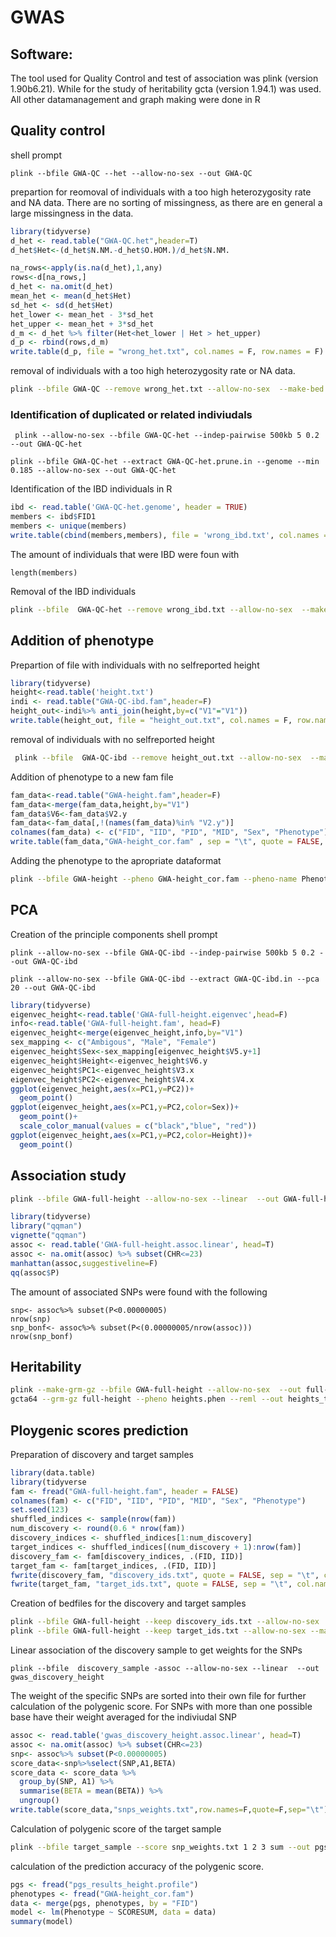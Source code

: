 # GWAS
## Software:
The tool used for Quality Control and test of association was plink (version 1.90b6.21). While for the study of heritability gcta (version 1.94.1) was used.
All other datamanagement and graph making were done in R

## Quality control

shell prompt
```
plink --bfile GWA-QC --het --allow-no-sex --out GWA-QC 
```

prepartion for reomoval of individuals with a too high heterozygosity rate and NA data.
There are no sorting of missingness, as there are en general a large missingness in the data.
```R
library(tidyverse)
d_het <- read.table("GWA-QC.het",header=T)
d_het$Het<-(d_het$N.NM.-d_het$O.HOM.)/d_het$N.NM.

na_rows<-apply(is.na(d_het),1,any)
rows<-d[na_rows,]
d_het <- na.omit(d_het)
mean_het <- mean(d_het$Het)
sd_het <- sd(d_het$Het)
het_lower <- mean_het - 3*sd_het
het_upper <- mean_het + 3*sd_het
d_m <- d_het %>% filter(Het<het_lower | Het > het_upper)
d_p <- rbind(rows,d_m)
write.table(d_p, file = "wrong_het.txt", col.names = F, row.names = F)
```
removal of individuals with a too high heterozygosity rate or NA data.

```bash
plink --bfile GWA-QC --remove wrong_het.txt --allow-no-sex  --make-bed --out GWA-QC-het
```

### Identification of duplicated or related indiviudals

```
 plink --allow-no-sex --bfile GWA-QC-het --indep-pairwise 500kb 5 0.2 --out GWA-QC-het

plink --bfile GWA-QC-het --extract GWA-QC-het.prune.in --genome --min 0.185 --allow-no-sex --out GWA-QC-het
```
Identification of the IBD individuals in R
```R
ibd <- read.table('GWA-QC-het.genome', header = TRUE)
members <- ibd$FID1
members <- unique(members)
write.table(cbind(members,members), file = 'wrong_ibd.txt', col.names = F, row.names = F)
```
The amount of individuals that were IBD were foun with
```
length(members)
```
Removal of the IBD individuals
```bash
plink --bfile  GWA-QC-het --remove wrong_ibd.txt --allow-no-sex  --make-bed --out GWA-QC-ibd
```
## Addition of phenotype
Prepartion of file with individuals with no selfreported height
```R
library(tidyverse)
height<-read.table('height.txt')
indi <- read.table("GWA-QC-ibd.fam",header=F)
height_out<-indi%>% anti_join(height,by=c("V1"="V1"))
write.table(height_out, file = "height_out.txt", col.names = F, row.names = F)
```
removal of individuals with no selfreported height
```bash
 plink --bfile  GWA-QC-ibd --remove height_out.txt --allow-no-sex  --make-bed --out GWA-height
```
Addition of phenotype to a new fam file
```R
fam_data<-read.table("GWA-height.fam",header=F)
fam_data<-merge(fam_data,height,by="V1")
fam_data$V6<-fam_data$V2.y
fam_data<-fam_data[,!(names(fam_data)%in% "V2.y")]
colnames(fam_data) <- c("FID", "IID", "PID", "MID", "Sex", "Phenotype")
write.table(fam_data,"GWA-height_cor.fam" , sep = "\t", quote = FALSE, row.names = FALSE, col.names = TRUE)
```
Adding the phenotype to the apropriate dataformat
```bash
plink --bfile GWA-height --pheno GWA-height_cor.fam --pheno-name Phenotype --allow-no-sex  --make-bed --out GWA-full-height
```

## PCA
Creation of the principle components
shell prompt
```
plink --allow-no-sex --bfile GWA-QC-ibd --indep-pairwise 500kb 5 0.2 --out GWA-QC-ibd

plink --allow-no-sex --bfile GWA-QC-ibd --extract GWA-QC-ibd.in --pca 20 --out GWA-QC-ibd
```
```R
library(tidyverse)
eigenvec_height<-read.table('GWA-full-height.eigenvec',head=F)
info<-read.table('GWA-full-height.fam', head=F)
eigenvec_height<-merge(eigenvec_height,info,by="V1")
sex_mapping <- c("Ambigous", "Male", "Female")
eigenvec_height$Sex<-sex_mapping[eigenvec_height$V5.y+1]
eigenvec_height$Height<-eigenvec_height$V6.y
eigenvec_height$PC1<-eigenvec_height$V3.x
eigenvec_height$PC2<-eigenvec_height$V4.x
ggplot(eigenvec_height,aes(x=PC1,y=PC2))+
  geom_point()
ggplot(eigenvec_height,aes(x=PC1,y=PC2,color=Sex))+
  geom_point()+
  scale_color_manual(values = c("black","blue", "red"))
ggplot(eigenvec_height,aes(x=PC1,y=PC2,color=Height))+
  geom_point()
```
## Association study
```bash
plink --bfile GWA-full-height --allow-no-sex --linear  --out GWA-full-height
```

```R
library(tidyverse)
library("qqman")
vignette("qqman")
assoc <- read.table('GWA-full-height.assoc.linear', head=T)
assoc <- na.omit(assoc) %>% subset(CHR<=23)
manhattan(assoc,suggestiveline=F)
qq(assoc$P)
```

The amount of associated SNPs were found with the following
```
snp<- assoc%>% subset(P<0.00000005)
nrow(snp)
snp_bonf<- assoc%>% subset(P<(0.00000005/nrow(assoc)))
nrow(snp_bonf)
```
## Heritability
```bash
plink --make-grm-gz --bfile GWA-full-height --allow-no-sex  --out full-height
gcta64 --grm-gz full-height --pheno heights.phen --reml --out heights_test
```

## Ploygenic scores prediction
Preparation of discovery and target samples 
```R
library(data.table)
library(tidyverse
fam <- fread("GWA-full-height.fam", header = FALSE)
colnames(fam) <- c("FID", "IID", "PID", "MID", "Sex", "Phenotype")
set.seed(123) 
shuffled_indices <- sample(nrow(fam))
num_discovery <- round(0.6 * nrow(fam))
discovery_indices <- shuffled_indices[1:num_discovery]
target_indices <- shuffled_indices[(num_discovery + 1):nrow(fam)]
discovery_fam <- fam[discovery_indices, .(FID, IID)]
target_fam <- fam[target_indices, .(FID, IID)]
fwrite(discovery_fam, "discovery_ids.txt", quote = FALSE, sep = "\t", col.names = FALSE)
fwrite(target_fam, "target_ids.txt", quote = FALSE, sep = "\t", col.names = FALSE)
```
Creation of bedfiles for the discovery and target samples
```bash
plink --bfile GWA-full-height --keep discovery_ids.txt --allow-no-sex  --make-bed --out discovery_sample
plink --bfile GWA-full-height --keep target_ids.txt --allow-no-sex --make-bed --out target_sample
```
Linear association of the discovery sample to get weights for the SNPs
```
plink --bfile  discovery_sample -assoc --allow-no-sex --linear  --out gwas_discovery_height
```
The weight of the specific SNPs are sorted into their own file for further calculation of the polygenic score. For SNPs with more than one possible base have their weight averaged for the indiviudal SNP
```R
assoc <- read.table('gwas_discovery_height.assoc.linear', head=T)
assoc <- na.omit(assoc) %>% subset(CHR<=23)
snp<- assoc%>% subset(P<0.00000005)
score_data<-snp%>%select(SNP,A1,BETA)
score_data <- score_data %>%
  group_by(SNP, A1) %>%
  summarise(BETA = mean(BETA)) %>%
  ungroup()
write.table(score_data,"snps_weights.txt",row.names=F,quote=F,sep="\t")
```
Calculation of polygenic score of the target sample
```bash
plink --bfile target_sample --score snp_weights.txt 1 2 3 sum --out pgs_results_height
```
calculation of the prediction accuracy of the polygenic score.
```R
pgs <- fread("pgs_results_height.profile")
phenotypes <- fread("GWA-height_cor.fam")
data <- merge(pgs, phenotypes, by = "FID")
model <- lm(Phenotype ~ SCORESUM, data = data)
summary(model)
```

